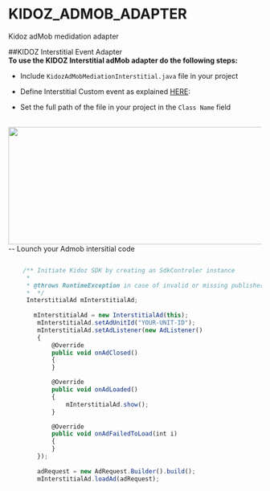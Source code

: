 # KIDOZ_ADMOB_ADAPTER
Kidoz adMob medidation adapter

##KIDOZ Interstitial Event Adapter
</br>
**To use the KIDOZ Interstitial adMob adapter do the following steps:**

* Include `KidozAdMobMediationInterstitial.java` file in your project

* Define Interstitial Custom event as explained [HERE](https://support.google.com/admob/answer/3083407):
 
* Set the full path of the file in your project in the `Class Name` field

</br>
<a href="url"><img src="https://s3.amazonaws.com/kidoz-cdn/sdk/GitHub_Tutorial_Img/custom_event_tut.JPG" align="left" height="234" width="600" ></a>

</br> 
</br>

-- Lounch your Admob intersitial code
```javascript

 	/** Initiate Kidoz SDK by creating an SdkControler instance
	 * 
	 * @throws RuntimeException in case of invalid or missing publisher_id or security token
	 *  */
	 InterstitialAd mInterstitialAd;
	 
	   mInterstitialAd = new InterstitialAd(this);
        mInterstitialAd.setAdUnitId("YOUR-UNIT-ID");
        mInterstitialAd.setAdListener(new AdListener()
        {
            @Override
            public void onAdClosed()
            {
            }

            @Override
            public void onAdLoaded()
            {
                mInterstitialAd.show();
            }

            @Override
            public void onAdFailedToLoad(int i)
            {
            }
        });
        
        adRequest = new AdRequest.Builder().build();
        mInterstitialAd.loadAd(adRequest);
```


 
